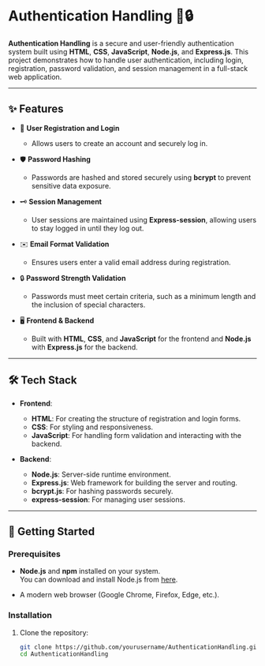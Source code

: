 # Authentication Handling 🔑🔒  

**Authentication Handling** is a secure and user-friendly authentication system built using **HTML**, **CSS**, **JavaScript**, **Node.js**, and **Express.js**. This project demonstrates how to handle user authentication, including login, registration, password validation, and session management in a full-stack web application.

---

## ✨ Features  

- 🔐 **User Registration and Login**  
  - Allows users to create an account and securely log in.  

- 🛡️ **Password Hashing**  
  - Passwords are hashed and stored securely using **bcrypt** to prevent sensitive data exposure.  

- 🗝️ **Session Management**  
  - User sessions are maintained using **Express-session**, allowing users to stay logged in until they log out.  

- ✉️ **Email Format Validation**  
  - Ensures users enter a valid email address during registration.  

- 🔒 **Password Strength Validation**  
  - Passwords must meet certain criteria, such as a minimum length and the inclusion of special characters.  

- 🖥️ **Frontend & Backend**  
  - Built with **HTML**, **CSS**, and **JavaScript** for the frontend and **Node.js** with **Express.js** for the backend.  

---

## 🛠️ Tech Stack  

- **Frontend**:  
  - **HTML**: For creating the structure of registration and login forms.  
  - **CSS**: For styling and responsiveness.  
  - **JavaScript**: For handling form validation and interacting with the backend.  

- **Backend**:  
  - **Node.js**: Server-side runtime environment.  
  - **Express.js**: Web framework for building the server and routing.  
  - **bcrypt.js**: For hashing passwords securely.  
  - **express-session**: For managing user sessions.

---

## 🚀 Getting Started  

### Prerequisites  

- **Node.js** and **npm** installed on your system.  
  You can download and install Node.js from [here](https://nodejs.org/).  

- A modern web browser (Google Chrome, Firefox, Edge, etc.).

### Installation  

1. Clone the repository:  
   ```bash
   git clone https://github.com/yourusername/AuthenticationHandling.git
   cd AuthenticationHandling
